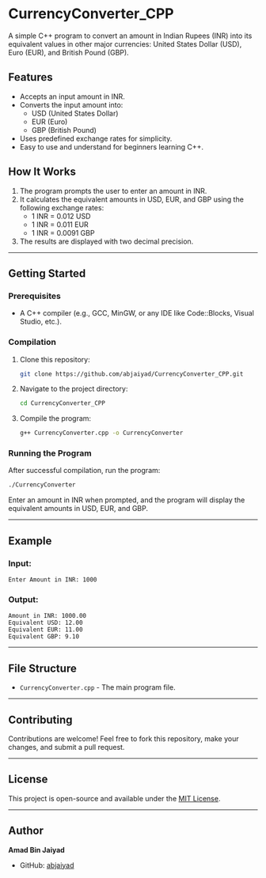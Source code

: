 # CurrencyConverter_CPP

A simple C++ program to convert an amount in Indian Rupees (INR) into its equivalent values in other major currencies: United States Dollar (USD), Euro (EUR), and British Pound (GBP).

## Features

- Accepts an input amount in INR.
- Converts the input amount into:
  - USD (United States Dollar)
  - EUR (Euro)
  - GBP (British Pound)
- Uses predefined exchange rates for simplicity.
- Easy to use and understand for beginners learning C++.

## How It Works

1. The program prompts the user to enter an amount in INR.
2. It calculates the equivalent amounts in USD, EUR, and GBP using the following exchange rates:
   - 1 INR = 0.012 USD
   - 1 INR = 0.011 EUR
   - 1 INR = 0.0091 GBP
3. The results are displayed with two decimal precision.

---

## Getting Started

### Prerequisites

- A C++ compiler (e.g., GCC, MinGW, or any IDE like Code::Blocks, Visual Studio, etc.).

### Compilation

1. Clone this repository:
   ```bash
   git clone https://github.com/abjaiyad/CurrencyConverter_CPP.git
   ```
2. Navigate to the project directory:
   ```bash
   cd CurrencyConverter_CPP
   ```
3. Compile the program:
   ```bash
   g++ CurrencyConverter.cpp -o CurrencyConverter
   ```

### Running the Program

After successful compilation, run the program:
```bash
./CurrencyConverter
```
Enter an amount in INR when prompted, and the program will display the equivalent amounts in USD, EUR, and GBP.

---

## Example

### Input:
```
Enter Amount in INR: 1000
```

### Output:
```
Amount in INR: 1000.00
Equivalent USD: 12.00
Equivalent EUR: 11.00
Equivalent GBP: 9.10
```

---

## File Structure

- `CurrencyConverter.cpp` - The main program file.

---

## Contributing

Contributions are welcome! Feel free to fork this repository, make your changes, and submit a pull request.

---

## License

This project is open-source and available under the [MIT License](LICENSE).

---

## Author

**Amad Bin Jaiyad**  
- GitHub: [abjaiyad](https://github.com/abjaiyad)
```
